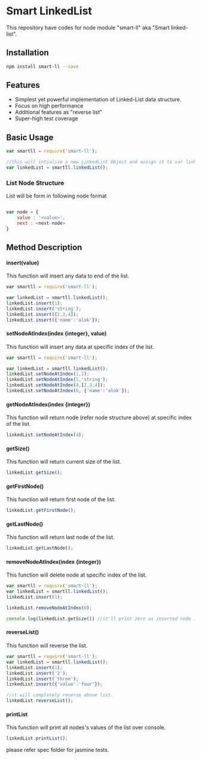 # Smart LinkedList
This repository have codes for node module "smart-ll" aka "Smart linked-list".


## Installation
```bash
npm install smart-ll --save
```
## Features

  * Simplest yet powerful implementation of Linked-List data structure.
  * Focus on high performance
  * Additional features as "reverse list"
  * Super-high test coverage

## Basic Usage
```js
var smartll = require('smart-ll');

//this will intialize a new LinkedList Object and assign it to var linkedList
var linkedList = smartll.linkedList();
```
### List Node Structure
List will be form in following node format
```js

var node = {
	value : '<value>',
	next : <next-node>
}

```

## Method Description

#### insert(value)
This function will insert any data to end of the list.

```js
var smartll = require('smart-ll');

var linkedList = smartll.linkedList();
linkedList.insert(1);
linkedList.insert('string');
linkedList.insert([2,3,4]);
linkedList.insert({'name':'alok'});
```

#### setNodeAtIndex(index {integer}, value)
This function will insert any data at specific index of the list.
```js
var smartll = require('smart-ll');

var linkedList = smartll.linkedList();
linkedList.setNodeAtIndex(1,1);
linkedList.setNodeAtIndex(1,'string');
linkedList.setNodeAtIndex(4,[2,3,4]);
linkedList.setNodeAtIndex(6, {'name':'alok'});
```

#### getNodeAtIndex(index {integer})
This function will return node (refer node structure above) at specific index of the list.
```js
linkedList.setNodeAtIndex(4);
```

#### getSize()
This function will return current size of the list.
```js
linkedList.getSize();
```
#### getFirstNode()
This function will return first node of the list.
```js
linkedList.getFirstNode();
```
#### getLastNode()
This function will return last node of the list.
```js
linkedList.getLastNode();
```
#### removeNodeAtIndex(index {integer})
This function will delete node at specific index of the list.
```js
var smartll = require('smart-ll');
var linkedList = smartll.linkedList();
linkedList.insert(1);

linkedList.removeNodeAtIndex(0);

console.log(linkedList.getSize()) //it'll print zero as inserted node is removed.
```
#### reverseList()
This function will reverse the list.
```js
var smartll = require('smart-ll');
var linkedList = smartll.linkedList();
linkedList.insert(1);
linkedList.insert('2');
linkedList.insert('three');
linkedList.insert({'value':'four'});

//it will completely reverse above list.
linkedList.reverseList();
```

#### printList
This function will print all nodes's values of the list over console.
```js
linkedList.printList();
```

please refer spec folder for jasmine tests.

